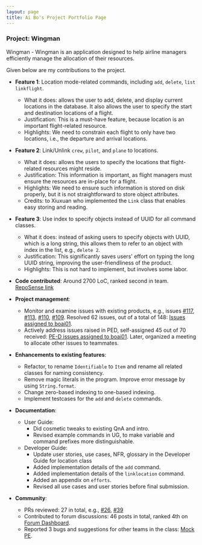 ```yaml
---
layout: page
title: Ai Bo's Project Portfolio Page
---
```


### Project: Wingman

Wingman - Wingman is an application designed to help airline managers efficiently manage the allocation of their
resources.

Given below are my contributions to the project.

* **Feature 1**: Location mode-related commands, including `add`, `delete`, `list` `linkflight`.
    * What it does: allows the user to add, delete, and display current locations in the database. It also allows the
      user to specify the start and destination locations of a flight.
    * Justification: This is a must-have feature, because location is an important flight-related resource.
    * Highlights: We need to constrain each flight to only have two locations, i.e., the departure and arrival
      locations.

* **Feature 2**: Link/Unlink `crew`, `pilot`, and `plane` to locations.
    * What it does: allows the users to specify the locations that flight-related resources might reside.
    * Justification: This information is important, as flight managers must ensure the resources are in-place for a
      flight.
    * Highlights: We need to ensure such information is stored on disk properly, but it is not straightforward to
      store object attributes.
    * Credits: to Xiuxuan who implemented the `Link` class that enables easy storing and reading.

* **Feature 3**: Use index to specify objects instead of UUID for all command classes.
    * What it does: instead of asking users to specify objects with UUID, which is a long string, this allows them to
      refer to an object with index in the list, e.g., `delete 2`.
    * Justification: This significantly saves users' effort on typing the long UUID string, improving the
      user-friendliness of the product.
    * Highlights: This is not hard to implement, but involves some labor.

* **Code contributed**: Around 2700 LoC, ranked second in team.
     [RepoSense link](https://nus-cs2103-ay2223s2.github.io/tp-dashboard/?search=boai01&breakdown=true&sort=groupTitle&sortWithin=title&since=2023-02-17&timeframe=commit&mergegroup=&groupSelect=groupByRepos&checkedFileTypes=docs~functional-code~test-code~other&tabOpen=true&tabType=authorship&tabAuthor=BoAi01&tabRepo=AY2223S2-CS2103T-W11-1%2Ftp%5Bmaster%5D&authorshipIsMergeGroup=false&authorshipFileTypes=docs~functional-code~test-code&authorshipIsBinaryFileTypeChecked=false&authorshipIsIgnoredFilesChecked=false)

* **Project management**:
    * Monitor and examine issues with existing products, e.g., issues
      [#117](https://github.com/AY2223S2-CS2103T-W11-1/tp/issues/117),
      [#113](https://github.com/AY2223S2-CS2103T-W11-1/tp/issues/113),
      [#110](https://github.com/AY2223S2-CS2103T-W11-1/tp/issues/110),
      [#109](https://github.com/AY2223S2-CS2103T-W11-1/tp/issues/109). 
        Resolved 62 issues, out of a total of 148:
        [Issues assigned to boai01](https://github.com/AY2223S2-CS2103T-W11-1/tp/issues?page=3&q=is%3Aissue+is%3Aclosed+assignee%3ABoAi01).
    * Actively address issues raised in PED, self-assigned 45 out of 70 received: 
      [PE-D issues assigned to boai01](https://github.com/AY2223S2-CS2103T-W11-1/tp/issues?q=is%3Aissue+is%3Aclosed+PE-D+assignee%3ABoAi01).
      Later, organized a meeting to allocate other issues to teammates. 

* **Enhancements to existing features**:
    * Refactor, to rename `Identifiable` to `Item` and rename all related classes for naming consistency.
    * Remove magic literals in the program. Improve error message by using `String.format`.
    * Change zero-based indexing to one-based indexing.
    * Implement testcases for the `add` and `delete` commands. 

* **Documentation**:
    * User Guide:
        * Did cosmetic tweaks to existing QnA and intro.
        * Revised example commands in UG, to make variable and command prefixes more distinguishable.
    * Developer Guide:
        * Update user stories, use cases, NFR, glossary in the Developer Guide for location class
        * Added implementation details of the `add` command.
        * Added implementation details of the `linklocation` command. 
        * Added an appendix on `efforts`.
        * Revised all use cases and user stories before final submission.  

* **Community**:
    * PRs reviewed: 27 in total, e.g., [\#26](https://github.com/AY2223S2-CS2103T-W11-1/tp/pull/26),
      [\#39](https://github.com/AY2223S2-CS2103T-W11-1/tp/pull/39)
    * Contributed to forum discussions: 46 posts in total, ranked 4th on
      [Forum Dashboard](https://nus-cs2103-ay2223s2.github.io/dashboards/contents/forum-activities.html).
    * Reported 3 bugs and suggestions for other teams in the class: 
      [Mock PE](https://github.com/BoAi01/ped/issues).
